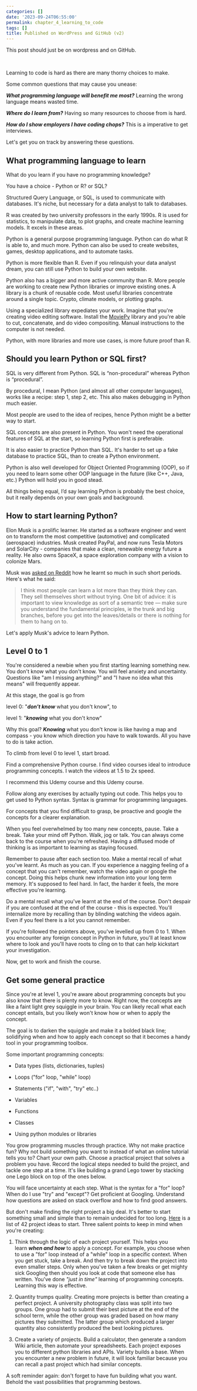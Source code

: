 ```yaml
---
categories: []
date: '2023-09-24T06:55:00'
permalink: chapter_4_learning_to_code
tags: []
title: Published on WordPress and GitHub (v2)
---
```


This post should just be on wordpress and on GitHub.<br />

<br />

Learning to code is hard as there are many thorny choices to make.<br />

Some common questions that may cause you unease:<br />

<b><i>What programming language will benefit me most?</i></b> Learning the wrong language means wasted time.<br />

<b><i>Where do I learn from?</i></b> Having so many resources to choose from is hard.<br />

<b><i>How do I show employers I have coding chops?</i></b> This is a imperative to get interviews.<br />

Let's get you on track by answering these questions.<br />

## What programming language to learn
What do you learn if you have no programming knowledge?<br />

You have a choice - Python or R? or SQL?<br />

Structured Query Language, or SQL, is used to communicate with databases. It's niche, but necessary for a data analyst to talk to databases.<br />

R was created by two university professors in the early 1990s. R is used for statistics, to manipulate data, to plot graphs, and create machine learning models. It excels in these areas.<br />

Python is a general purpose programming language. Python can do what R is able to, and much more. Python can also be used to create websites, games, desktop applications, and to automate tasks.<br />

Python is more flexible than R. Even if you relinquish your data analyst dream, you can still use Python to build your own website.<br />

Python also has a bigger and more active community than R. More people are working to create new Python libraries or improve existing ones. A library is a chunk of reusable code. Most useful libraries concentrate around a single topic. Crypto, climate models, or plotting graphs.<br />

Using a specialized library expediates your work. Imagine that you're creating video editing software. Install the <a href="https://pypi.org/project/moviepy/">MoviePy</a> library and you're able to cut, concatenate, and do video compositing. Manual instructions to the computer is not needed.<br />

Python, with more libraries and more use cases, is more future proof than R.<br />

## Should you learn Python or SQL first?
SQL is very different from Python. SQL is “non-procedural” whereas Python is “procedural”.<br />

By procedural, I mean Python (and almost all other computer languages), works like a recipe: step 1, step 2, etc. This also makes debugging in Python much easier.<br />

Most people are used to the idea of recipes, hence Python might be a better way to start.<br />

SQL concepts are also present in Python. You won't need the operational features of SQL at the start, so learning Python first is preferable.<br />

It is also easier to practice Python than SQL. It's harder to set up a fake database to practice SQL, than to create a Python environment.<br />

Python is also well developed for Object Oriented Programming (OOP), so if you need to learn some other OOP language in the future (like C++, Java, etc.) Python will hold you in good stead.<br />

All things being equal, I’d say learning Python is probably the best choice, but it really depends on your own goals and background.<br />

## How to start learning Python?
Elon Musk is a prolific learner. He started as a software engineer and went on to transform the most competitive (automotive) and complicated (aerospace) industries. Musk created PayPal, and now runs Tesla Motors and SolarCity - companies that make a clean, renewable energy future a reality. He also owns SpaceX, a space exploration company with a vision to colonize Mars.<br />

Musk was <a href="https://www.reddit.com/r/IAmA/comments/2rgsan/i_am_elon_musk_ceocto_of_a_rocket_company_ama/">asked on Reddit</a> how he learnt so much in such short periods. Here's what he said:<br />

> I think most people can learn a lot more than they think they can. They sell themselves short without trying. One bit of advice: it is important to view knowledge as sort of a semantic tree — make sure you understand the fundamental principles, ie the trunk and big branches, before you get into the leaves/details or there is nothing for them to hang on to.<br />

Let's apply Musk's advice to learn Python.<br />

## Level 0 to 1
You're considered a newbie when you first starting learning something new. You don't know what you don't know. You will feel anxiety and uncertainty. Questions like "am I missing anything?" and "I have no idea what this means" will frequently appear.<br />

At this stage, the goal is go from<br />

level 0: "<b><i>don't know</i></b> what you don't know", to<br />

level 1: "<b><i>knowing</i></b> what you don't know"<br />

Why this goal? <b><i>Knowing</i></b> what you don't know is like having a map and compass - you know which direction you have to walk towards. All you have to do is take action.<br />

To climb from level 0 to level 1, start broad.<br />

Find a comprehensive Python course. I find video courses ideal to introduce programming concepts. I watch the videos at 1.5 to 2x speed.<br />

I recommend this Udemy course and this Udemy course.<br />

Follow along any exercises by actually typing out code. This helps you to get used to Python syntax. Syntax is grammar for programming languages.<br />

For concepts that you find difficult to grasp, be proactive and google the concepts for a clearer explanation.<br />

When you feel overwhelmed by too many new concepts, pause. Take a break. Take your mind off Python. Walk, jog or talk. You can always come back to the course when you're refreshed. Having a diffused mode of thinking is as important to learning as staying focused.<br />

Remember to pause after each section too. Make a mental recall of what you've learnt. As much as you can. If you experience a nagging feeling of a concept that you can't remember, watch the video again or google the concept. Doing this helps chunk new information into your long term memory. It's supposed to feel hard. In fact, the harder it feels, the more effective you're learning.<br />

Do a mental recall what you've learnt at the end of the course. Don't despair if you are confused at the end of the course - this is expected. You'll internalize more by recalling than by blinding watching the videos again. Even if you feel there is a lot you cannot remember.<br />

If you're followed the pointers above, you've levelled up from 0 to 1. When you encounter any foreign concept in Python in future, you'll at least know where to look and you'll have roots to cling on to that can help kickstart your investigation.<br />

Now, get to work and finish the course.<br />

## Get some general practice
Since you're at level 1, you're aware about programming concepts but you also know that there is plenty more to know. Right now, the concepts are like a faint light grey squiggle in your brain. You can likely recall what each concept entails, but you likely won't know how or when to apply the concept.<br />

The goal is to darken the squiggle and make it a bolded black line; solidifying when and how to apply each concept so that it becomes a handy tool in your programming toolbox.<br />

Some important programming concepts:<br />

- Data types (lists, dictionaries, tuples)<br />

- Loops ("for" loop, "while" loop)<br />

- Statements ("if", "with", "try" etc..)<br />

- Variables<br />

- Functions<br />

- Classes<br />

- Using python modules or libraries<br />

You grow programming muscles through practice. Why not make practice fun? Why not build something you want to instead of what an online tutorial tells you to? Chart your own path. Choose a practical project that solves a problem you have. Record the logical steps needed to build the project, and tackle one step at a time. It's like building a grand Lego tower by stacking one Lego block on top of the ones below.<br />

You will face uncertainty at each step. What is the syntax for a "for" loop? When do I use "try" and "except"? Get proficient at Googling. Understand how questions are asked on stack overflow and how to find good answers.<br />

But don't make finding the right project a big deal. It's better to start something small and simple than to remain undecided for too long. <a href="https://www.upgrad.com/blog/python-projects-ideas-topics-beginners/">Here</a> is a list of 42 project ideas to start. Three salient points to keep in mind when you're creating:<br />

1. Think through the logic of each project yourself. This helps you learn <b><i>when and how</i></b> to apply a concept. For example, you choose when to use a "for" loop instead of a "while" loop in a specific context. When you get stuck, take a break. And then try to break down the project into even smaller steps. Only when you've taken a few breaks or get mighty sick Googling then should you look at code that someone else has written. You've done <i>"just in time"</i> learning of programming concepts. Learning this way is effective.<br />

1. Quantity trumps quality. Creating more projects is better than creating a perfect project. A university photography class was split into two groups. One group had to submit their best picture at the end of the school term, while the other group was graded based on how many pictures they submitted. The latter group which produced a larger quantity also consistently produced the best looking pictures.<br />

1. Create a variety of projects. Build a calculator, then generate a random Wiki article, then automate your spreadsheets. Each project exposes you to different python libraries and APIs. Variety builds a base. When you encounter a new problem in future, it will look familiar because you can recall a past project which had similar concepts.<br />

A soft reminder again: don't forget to have fun building what you want. Behold the vast possibilities that programming bestows.<br />

<br />
